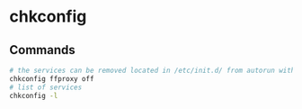 # chkconfig

## Commands

```bash
# the services can be removed located in /etc/init.d/ from autorun with the command
chkconfig ffproxy off
# list of services
chkconfig -l
```
